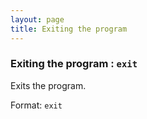 ```yaml
---
layout: page
title: Exiting the program
---
```


### Exiting the program : `exit`

Exits the program.

Format: `exit`

